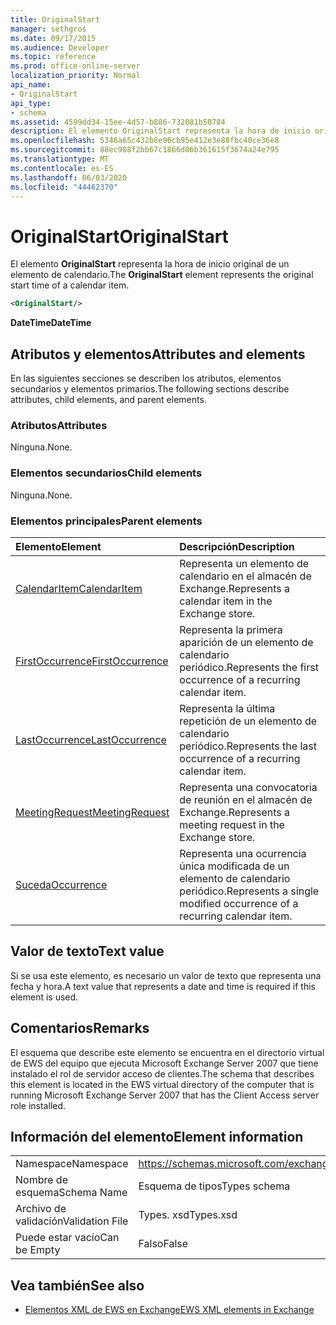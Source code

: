 ```yaml
---
title: OriginalStart
manager: sethgros
ms.date: 09/17/2015
ms.audience: Developer
ms.topic: reference
ms.prod: office-online-server
localization_priority: Normal
api_name:
- OriginalStart
api_type:
- schema
ms.assetid: 4599dd34-15ee-4d57-b886-732081b50784
description: El elemento OriginalStart representa la hora de inicio original de un elemento de calendario.
ms.openlocfilehash: 5346a65c432b8e96cb95e412e3e88fbc40ce36e8
ms.sourcegitcommit: 88ec988f2bb67c1866d06b361615f3674a24e795
ms.translationtype: MT
ms.contentlocale: es-ES
ms.lasthandoff: 06/03/2020
ms.locfileid: "44462370"
---
```

# <a name="originalstart"></a><span data-ttu-id="1a759-103">OriginalStart</span><span class="sxs-lookup"><span data-stu-id="1a759-103">OriginalStart</span></span>

<span data-ttu-id="1a759-104">El elemento **OriginalStart** representa la hora de inicio original de un elemento de calendario.</span><span class="sxs-lookup"><span data-stu-id="1a759-104">The **OriginalStart** element represents the original start time of a calendar item.</span></span> 
  
```xml
<OriginalStart/>
```

 <span data-ttu-id="1a759-105">**DateTime**</span><span class="sxs-lookup"><span data-stu-id="1a759-105">**DateTime**</span></span>
## <a name="attributes-and-elements"></a><span data-ttu-id="1a759-106">Atributos y elementos</span><span class="sxs-lookup"><span data-stu-id="1a759-106">Attributes and elements</span></span>

<span data-ttu-id="1a759-107">En las siguientes secciones se describen los atributos, elementos secundarios y elementos primarios.</span><span class="sxs-lookup"><span data-stu-id="1a759-107">The following sections describe attributes, child elements, and parent elements.</span></span>
  
### <a name="attributes"></a><span data-ttu-id="1a759-108">Atributos</span><span class="sxs-lookup"><span data-stu-id="1a759-108">Attributes</span></span>

<span data-ttu-id="1a759-109">Ninguna.</span><span class="sxs-lookup"><span data-stu-id="1a759-109">None.</span></span>
  
### <a name="child-elements"></a><span data-ttu-id="1a759-110">Elementos secundarios</span><span class="sxs-lookup"><span data-stu-id="1a759-110">Child elements</span></span>

<span data-ttu-id="1a759-111">Ninguna.</span><span class="sxs-lookup"><span data-stu-id="1a759-111">None.</span></span>
  
### <a name="parent-elements"></a><span data-ttu-id="1a759-112">Elementos principales</span><span class="sxs-lookup"><span data-stu-id="1a759-112">Parent elements</span></span>

|<span data-ttu-id="1a759-113">**Elemento**</span><span class="sxs-lookup"><span data-stu-id="1a759-113">**Element**</span></span>|<span data-ttu-id="1a759-114">**Descripción**</span><span class="sxs-lookup"><span data-stu-id="1a759-114">**Description**</span></span>|
|:-----|:-----|
|[<span data-ttu-id="1a759-115">CalendarItem</span><span class="sxs-lookup"><span data-stu-id="1a759-115">CalendarItem</span></span>](calendaritem.md) <br/> |<span data-ttu-id="1a759-116">Representa un elemento de calendario en el almacén de Exchange.</span><span class="sxs-lookup"><span data-stu-id="1a759-116">Represents a calendar item in the Exchange store.</span></span>  <br/> |
|[<span data-ttu-id="1a759-117">FirstOccurrence</span><span class="sxs-lookup"><span data-stu-id="1a759-117">FirstOccurrence</span></span>](firstoccurrence.md) <br/> |<span data-ttu-id="1a759-118">Representa la primera aparición de un elemento de calendario periódico.</span><span class="sxs-lookup"><span data-stu-id="1a759-118">Represents the first occurrence of a recurring calendar item.</span></span>  <br/> |
|[<span data-ttu-id="1a759-119">LastOccurrence</span><span class="sxs-lookup"><span data-stu-id="1a759-119">LastOccurrence</span></span>](lastoccurrence.md) <br/> |<span data-ttu-id="1a759-120">Representa la última repetición de un elemento de calendario periódico.</span><span class="sxs-lookup"><span data-stu-id="1a759-120">Represents the last occurrence of a recurring calendar item.</span></span>  <br/> |
|[<span data-ttu-id="1a759-121">MeetingRequest</span><span class="sxs-lookup"><span data-stu-id="1a759-121">MeetingRequest</span></span>](meetingrequest.md) <br/> |<span data-ttu-id="1a759-122">Representa una convocatoria de reunión en el almacén de Exchange.</span><span class="sxs-lookup"><span data-stu-id="1a759-122">Represents a meeting request in the Exchange store.</span></span>  <br/> |
|[<span data-ttu-id="1a759-123">Suceda</span><span class="sxs-lookup"><span data-stu-id="1a759-123">Occurrence</span></span>](occurrence.md) <br/> |<span data-ttu-id="1a759-124">Representa una ocurrencia única modificada de un elemento de calendario periódico.</span><span class="sxs-lookup"><span data-stu-id="1a759-124">Represents a single modified occurrence of a recurring calendar item.</span></span>  <br/> |
   
## <a name="text-value"></a><span data-ttu-id="1a759-125">Valor de texto</span><span class="sxs-lookup"><span data-stu-id="1a759-125">Text value</span></span>

<span data-ttu-id="1a759-126">Si se usa este elemento, es necesario un valor de texto que representa una fecha y hora.</span><span class="sxs-lookup"><span data-stu-id="1a759-126">A text value that represents a date and time is required if this element is used.</span></span>
  
## <a name="remarks"></a><span data-ttu-id="1a759-127">Comentarios</span><span class="sxs-lookup"><span data-stu-id="1a759-127">Remarks</span></span>

<span data-ttu-id="1a759-128">El esquema que describe este elemento se encuentra en el directorio virtual de EWS del equipo que ejecuta Microsoft Exchange Server 2007 que tiene instalado el rol de servidor acceso de clientes.</span><span class="sxs-lookup"><span data-stu-id="1a759-128">The schema that describes this element is located in the EWS virtual directory of the computer that is running Microsoft Exchange Server 2007 that has the Client Access server role installed.</span></span>
  
## <a name="element-information"></a><span data-ttu-id="1a759-129">Información del elemento</span><span class="sxs-lookup"><span data-stu-id="1a759-129">Element information</span></span>

|||
|:-----|:-----|
|<span data-ttu-id="1a759-130">Namespace</span><span class="sxs-lookup"><span data-stu-id="1a759-130">Namespace</span></span>  <br/> |https://schemas.microsoft.com/exchange/services/2006/types  <br/> |
|<span data-ttu-id="1a759-131">Nombre de esquema</span><span class="sxs-lookup"><span data-stu-id="1a759-131">Schema Name</span></span>  <br/> |<span data-ttu-id="1a759-132">Esquema de tipos</span><span class="sxs-lookup"><span data-stu-id="1a759-132">Types schema</span></span>  <br/> |
|<span data-ttu-id="1a759-133">Archivo de validación</span><span class="sxs-lookup"><span data-stu-id="1a759-133">Validation File</span></span>  <br/> |<span data-ttu-id="1a759-134">Types. xsd</span><span class="sxs-lookup"><span data-stu-id="1a759-134">Types.xsd</span></span>  <br/> |
|<span data-ttu-id="1a759-135">Puede estar vacío</span><span class="sxs-lookup"><span data-stu-id="1a759-135">Can be Empty</span></span>  <br/> |<span data-ttu-id="1a759-136">Falso</span><span class="sxs-lookup"><span data-stu-id="1a759-136">False</span></span>  <br/> |
   
## <a name="see-also"></a><span data-ttu-id="1a759-137">Vea también</span><span class="sxs-lookup"><span data-stu-id="1a759-137">See also</span></span>



- [<span data-ttu-id="1a759-138">Elementos XML de EWS en Exchange</span><span class="sxs-lookup"><span data-stu-id="1a759-138">EWS XML elements in Exchange</span></span>](ews-xml-elements-in-exchange.md)

